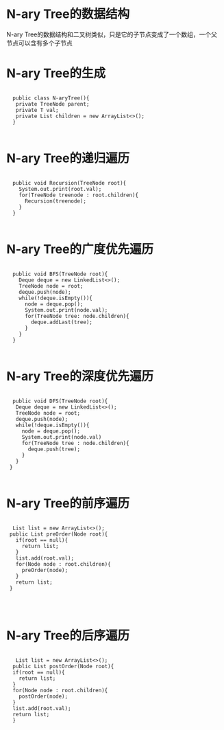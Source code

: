 # N-ary Tree的数据结构
N-ary Tree的数据结构和二叉树类似，只是它的子节点变成了一个数组，一个父节点可以含有多个子节点

# N-ary Tree的生成
<pre>
<code>
  public class N-aryTree(){
   private TreeNode parent;
   private T val;
   private List<TreeNode> children = new ArrayList<>();
  }
</code>
</pre>

# N-ary Tree的递归遍历
<pre>
<code>
  public void Recursion(TreeNode root){
    System.out.print(root.val);
    for(TreeNode treenode : root.children){
      Recursion(treenode);
    }
  }
</code>
</pre>

# N-ary Tree的广度优先遍历
<pre>
<code>
  public void BFS(TreeNode root){
    Deque<TreeNode> deque = new LinkedList<>();
    TreeNode node = root;
    deque.push(node);
    while(!deque.isEmpty()){
      node = deque.pop();
      System.out.print(node.val);
      for(TreeNode tree: node.children){
        deque.addLast(tree);
      }
    }
  }
</code>
</pre>

# N-ary Tree的深度优先遍历
<pre>
<code>
  public void DFS(TreeNode root){
   Deque<TreeNode> deque = new LinkedList<>();
   TreeNode node = root;
   deque.push(node);
   while(!deque.isEmpty()){
     node = deque.pop();
     System.out.print(node.val)
     for(TreeNode tree : node.children){
       deque.push(tree);
     }
   }
 }
</code>
</pre>
 
# N-ary Tree的前序遍历
<pre>
<code>
  List<T> list = new ArrayList<>();
 public List<T> preOrder(Node root){
   if(root == null){
     return list;
   }
   list.add(root.val);
   for(Node node : root.children){
     preOrder(node);
   }
   return list;
 }
</pre>
</code>

# N-ary Tree的后序遍历
<pre>
<code>
   List<T> list = new ArrayList<>();
  public List<T> postOrder(Node root){
  if(root == null){
    return list;
  }
  for(Node node : root.children){
    postOrder(node);
  }
  list.add(root.val);
  return list;
  }
</code>
</pre>
